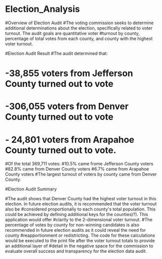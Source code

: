 # Election_Analysis
#Overview of Election Audit
#The voting commission seeks to determine additional determinations about the election, specifically related to voter turnout. The audit goals are quantitative voter 
#turnout by county, percentage of total votes from each county, and county with the highest voter turnout.


#Election Audit Result
#The audit determined that:
# -38,855 voters from Jefferson County turned out to vote
# -306,055 voters from Denver County turned out to vote
# - 24,801 voters from Arapahoe County turned out to vote.
#Of the total 369,711 votes:
#10.5% came frome Jefferson County voters
#82.8% came from Denver County voters
#6.7% came from Arapahoe County voters
#The largest turnout of voters by county came from Denver County.


#Election Audit Summary

#The audit shows that Denver County had the highest voter turnout in this election.  In future election audits, it is recommended that the voter turnout also be 
#considered proportionally to each county's total population.  This could be achieved by defining additional keys for the counties)?). This application would offer 
#clarity to the 2-dimensional voter turnout. 
#The percentage of votes by county for non-winning candidates is also recommended in future election audits as it could reveal the need for county 
#reapportionment or redistricting. The code for these calculations would be executed to the print file after the voter turnout totals to provide an additional layer of 
#detail in the negative space for the commission to evaluate overall success and transparency for the election data audit.
